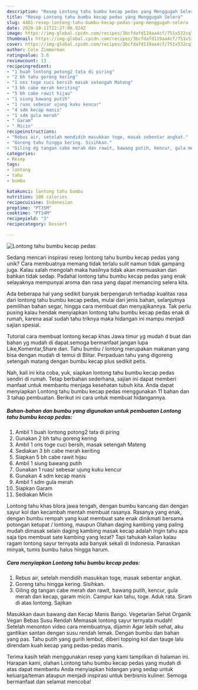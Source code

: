 ```yaml
---
description: "Resep Lontong tahu bumbu kecap pedas yang Menggugah Selera"
title: "Resep Lontong tahu bumbu kecap pedas yang Menggugah Selera"
slug: 4481-resep-lontong-tahu-bumbu-kecap-pedas-yang-menggugah-selera
date: 2020-10-11T22:27:06.924Z
image: https://img-global.cpcdn.com/recipes/3bcfdafd119aa4cf/751x532cq70/lontong-tahu-bumbu-kecap-pedas-foto-resep-utama.jpg
thumbnail: https://img-global.cpcdn.com/recipes/3bcfdafd119aa4cf/751x532cq70/lontong-tahu-bumbu-kecap-pedas-foto-resep-utama.jpg
cover: https://img-global.cpcdn.com/recipes/3bcfdafd119aa4cf/751x532cq70/lontong-tahu-bumbu-kecap-pedas-foto-resep-utama.jpg
author: Cole Zimmerman
ratingvalue: 3.6
reviewcount: 13
recipeingredient:
- "1 buah lontong potong2 tata di piring"
- "2 bh tahu goreng kering"
- "1 ons toge cuci bersih masak setengah Mateng"
- "3 bh cabe merah keriting"
- "5 bh cabe rawit hijau"
- "1 siung bawang putih"
- "1 ruas sebesar ujung kuku kencur"
- "4 sdm kecap manis"
- "1 sdm gula merah"
- " Garam"
- " Micin"
recipeinstructions:
- "Rebus air, setelah mendidih masukkan toge, masak sebentar angkat."
- "Goreng tahu hingga kering. Sisihkan."
- "Giling dg tangan cabe merah dan rawit, bawang putih, kencur, gula merah dan kecap, garam micin. Campur kan tahu, toge. Aduk rata. Siram di atas lontong. Sajikan"
categories:
- Resep
tags:
- lontong
- tahu
- bumbu

katakunci: lontong tahu bumbu 
nutrition: 108 calories
recipecuisine: Indonesian
preptime: "PT35M"
cooktime: "PT34M"
recipeyield: "3"
recipecategory: Dessert

---
```



![Lontong tahu bumbu kecap pedas](https://img-global.cpcdn.com/recipes/3bcfdafd119aa4cf/751x532cq70/lontong-tahu-bumbu-kecap-pedas-foto-resep-utama.jpg)

Sedang mencari inspirasi resep lontong tahu bumbu kecap pedas yang unik? Cara membuatnya memang tidak terlalu sulit namun tidak gampang juga. Kalau salah mengolah maka hasilnya tidak akan memuaskan dan bahkan tidak sedap. Padahal lontong tahu bumbu kecap pedas yang enak selayaknya mempunyai aroma dan rasa yang dapat memancing selera kita.

Ada beberapa hal yang sedikit banyak berpengaruh terhadap kualitas rasa dari lontong tahu bumbu kecap pedas, mulai dari jenis bahan, selanjutnya pemilihan bahan segar, hingga cara membuat dan menyajikannya. Tak perlu pusing kalau hendak menyiapkan lontong tahu bumbu kecap pedas enak di rumah, karena asal sudah tahu triknya maka hidangan ini mampu menjadi sajian spesial.

Tutorial cara membuat lontong kecap khas Jawa timur yg mudah d buat dan bahan yg mudah di dapat.semoga bermanfaat jangan lupa Like,Komentar,Share dan. Tahu bumbu / lontong merupakan makanan yang bisa dengan mudah di temui di Blitar. Perpaduan tahu yang digoreng setengah matang dengan bumbu kecap plus sedikit petis.


Nah, kali ini kita coba, yuk, siapkan lontong tahu bumbu kecap pedas sendiri di rumah. Tetap berbahan sederhana, sajian ini dapat memberi manfaat untuk membantu menjaga kesehatan tubuh kita. Anda dapat menyiapkan Lontong tahu bumbu kecap pedas menggunakan 11 bahan dan 3 tahap pembuatan. Berikut ini cara untuk membuat hidangannya.

<!--inarticleads1-->

##### Bahan-bahan dan bumbu yang digunakan untuk pembuatan Lontong tahu bumbu kecap pedas:

1. Ambil 1 buah lontong potong2 tata di piring
1. Gunakan 2 bh tahu goreng kering
1. Ambil 1 ons toge cuci bersih, masak setengah Mateng
1. Sediakan 3 bh cabe merah keriting
1. Siapkan 5 bh cabe rawit hijau
1. Ambil 1 siung bawang putih
1. Gunakan 1 ruas/ sebesar ujung kuku kencur
1. Gunakan 4 sdm kecap manis
1. Ambil 1 sdm gula merah
1. Siapkan  Garam
1. Sediakan  Micin


Lontong tahu khas blora jawa tengah, dengan bumbu kancang dan dengan sayur kol dan kecambah mentah membuat rasanya. Rasanya yang enak, dengan bumbu rempah yang kuat membuat sate enak dinikmati bersama potongan ketupat / lontong, maupun Olahan daging kambing yang paling mudah dimasak selain daging kambing masak kecap adalah Ingin tahu apa saja tips membuat sate kambing yang lezat? Tapi tahukah kalian kalau ragam lontong sayur ternyata ada banyak sekali di Indonesia. Panaskan minyak, tumis bumbu halus hingga harum. 

<!--inarticleads2-->

##### Cara menyiapkan Lontong tahu bumbu kecap pedas:

1. Rebus air, setelah mendidih masukkan toge, masak sebentar angkat.
1. Goreng tahu hingga kering. Sisihkan.
1. Giling dg tangan cabe merah dan rawit, bawang putih, kencur, gula merah dan kecap, garam micin. Campur kan tahu, toge. Aduk rata. Siram di atas lontong. Sajikan


Masukkan daun bawang dan Kecap Manis Bango. Vegetarian Sehat Organik Vegan Bebas Susu Rendah Memasak lontong sayur ternyata mudah! Setelah menonton video cara membuatnya, dijamin Agar lebih sehat, aku gantikan santan dengan susu rendah lemak. Dengan bumbu dan bahan yang pas. Tahu putih yang gurih lembut, diberi topping kol dan tauge lalu direndam kuah kecap yang pedas-pedas manis. 

Terima kasih telah menggunakan resep yang kami tampilkan di halaman ini. Harapan kami, olahan Lontong tahu bumbu kecap pedas yang mudah di atas dapat membantu Anda menyiapkan hidangan yang sedap untuk keluarga/teman ataupun menjadi inspirasi untuk berbisnis kuliner. Semoga bermanfaat dan selamat mencoba!
